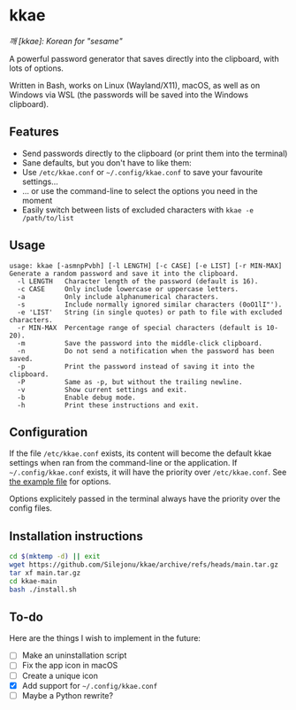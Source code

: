 # kkae
*깨 [kkae]: Korean for "sesame"*

A powerful password generator that saves directly into the clipboard, with lots of options.

Written in Bash, works on Linux (Wayland/X11), macOS, as well as on Windows via WSL (the passwords will be saved into the Windows clipboard).

## Features

* Send passwords directly to the clipboard (or print them into the terminal)
* Sane defaults, but you don't have to like them:
* Use `/etc/kkae.conf` or `~/.config/kkae.conf` to save your favourite settings…
* … or use the command-line to select the options you need in the moment
* Easily switch between lists of excluded characters with `kkae -e /path/to/list`

## Usage
```
usage: kkae [-asmnpPvbh] [-l LENGTH] [-c CASE] [-e LIST] [-r MIN-MAX]
Generate a random password and save it into the clipboard.
  -l LENGTH   Character length of the password (default is 16).
  -c CASE     Only include lowercase or uppercase letters.
  -a          Only include alphanumerical characters.
  -s          Include normally ignored similar characters (0oO1lI"').
  -e 'LIST'   String (in single quotes) or path to file with excluded characters.
  -r MIN-MAX  Percentage range of special characters (default is 10-20).
  -m          Save the password into the middle-click clipboard.
  -n          Do not send a notification when the password has been saved.
  -p          Print the password instead of saving it into the clipboard.
  -P          Same as -p, but without the trailing newline.
  -v          Show current settings and exit.
  -b          Enable debug mode.
  -h          Print these instructions and exit.
  ```

## Configuration
If the file `/etc/kkae.conf` exists, its content will become the default kkae settings when ran from the command-line or the application. If `~/.config/kkae.conf` exists, it will have the priority over `/etc/kkae.conf`. See [the example file](https://github.com/Silejonu/kkae/blob/main/kkae.conf) for options.

Options explicitely passed in the terminal always have the priority over the config files.

## Installation instructions
```bash
cd $(mktemp -d) || exit
wget https://github.com/Silejonu/kkae/archive/refs/heads/main.tar.gz
tar xf main.tar.gz
cd kkae-main
bash ./install.sh
```

## To-do

Here are the things I wish to implement in the future:

* [ ] Make an uninstallation script
* [ ] Fix the app icon in macOS
* [ ] Create a unique icon
* [x] Add support for `~/.config/kkae.conf`
* [ ] Maybe a Python rewrite?
